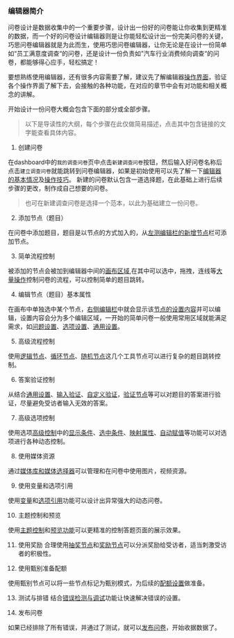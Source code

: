 ### 编辑器简介

问卷设计是数据收集中的一个重要步骤，设计出一份好的问卷能让你收集到更精准的数据，而一个好的问卷设计编辑器则是让你能轻松设计出一份完美问卷的关键，巧思问卷编辑器就是为此而生，使用巧思问卷编辑器，让你无论是在设计一份简单如“员工满意度调查“的问卷，还是设计一份负责如”汽车行业消费倾向调查“的问卷，都能够得心应手，轻松搞定！


要想熟练使用编辑器，还有很多内容需要了解，建议先了解编辑器[操作界面](./layout/concept.md)，验证各个操作界面了解下去，会接触的各种功能，在对应的章节中会有对功能和相关概念的讲解。

开始设计一份问卷大概会包含下面的部分或全部步骤。

> 以下是导读性的大纲，每个步骤在此仅做简易描述，点击其中包含链接的文字能查看具体内容。

1. 创建问卷

在dashboard中的`我的调查问卷`页中点击`新建调查问卷`按钮，然后输入好问卷名称后点击`建立调查问卷`就能跳转到问卷编辑器，如果是初始使用可以先了解一下[编辑器的基本情况](./layout/concept.md)及[操作技巧](./shortcut/concept.md)。
新建的问卷默认包含一道选择题，在此基础上进行后续步骤的更改，制作成自己想要的问卷。
> 也可在新建调查问卷是选择一个范本，以此为基础建立一份问卷。

2. 添加节点（题目）

在问卷中添加题目，题目是以节点的方式加入的，从[左测编辑栏的新增节点](./layout/toolbar.md#新增节点)栏可添加节点。

3. 简单流程控制

被添加的节点会被加到编辑器中间的[画布区域](./layout/canvas.md),在其中可以选中，拖拽，连线等[大量操作](./shortcut/concept.md)控制问卷的流程，可以控制简单的题目跳转。

4. 编辑节点（题目）基本属性

在画布中单独选中某个节点，[右侧编辑栏](./layout/sidebar.md)中就会显示该[节点的设置内容](./node-setting/concept.md)并可以编辑，设置内容会分为多个编辑区域，一开始的简单问卷一般使用常用区域就能满足需求，如[问题设置](./node-setting/question.md)、[选项设置](./node-setting/option.md)、[通用设置](./node-setting/common.md)。

5. 高级流程控制

使用[逻辑节点](./nodes/logic.md)、[循环节点](./nodes/loop.md)、[随机节点](./nodes/random.md)这几个工具节点可以进行复杂的题目跳转控制。

6. 答案验证控制

从结合[通用设置](./node-setting/common.md)、[输入验证](./node-setting/input-validation.md)、[自定义验证](./node-setting/custom-validation.md)，[验证节点](./nodes/verify.md)等可以对题目的答案进行验证，尽量避免受访者输入无效的答案。

7. 高级选项控制

使用选项[高级控制](./node-setting/option.md#高级控制)中的[显示条件](./logic/opt-display.md)、[选中条件](./logic/opt-auto-select.md)、[映射属性](./logic/option-mapping.md)、[自动赋值](./logic/opt-auto-input.md)等功能可以对选项进行各种动态控制。

8. 使用媒体资源

通过[媒体库和媒体选择器](./media/concept.md)可以管理和在问卷中使用图片，视频资源。

9. 使用变量和选项引用

使用[变量](./variable/concept.md)和[选项引用](./opt-reference/concept.md)功能可以设计出异常强大的动态问卷。

10. 主题控制和预览

使用[主题控制](./theme/concept.md)和[预览功能](./preview/concept.md)可以更精准的控制答题页面的展示效果。

11. 使用奖励
合理使用[抽奖节点](./nodes/lottery.md)和[奖励节点](./nodes/gift.md)可以分派奖励给受访者，适当刺激受访者的积极性。

12. 使用甄别准备配额

使用甄别节点可以将一些节点标记为甄别模式，为后续的[配额设置](./advance-topic/screening-quota.md)做准备。

13. 测试与排错
结合[错误检测与调试](./advance-topic/debug.md)功能让快速解决错误的设置。


14. 发布问卷 

如果已经排除了所有错误，并通过了测试，就可以[发布问卷](./advance-topic/quick-publish.md)，开始收据数据了。






